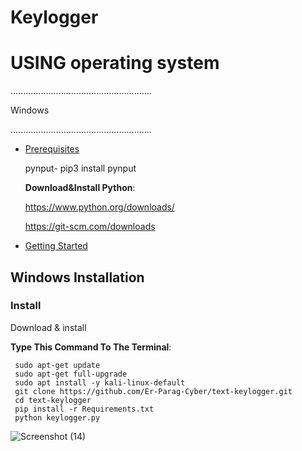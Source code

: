 # Keylogger

<h1>USING operating system </h1>


........................................................

                                                              
<h>
  
Windows

........................................................

<h>
  

 * [Prerequisites](#bangbang-prerequisites)

      pynput- pip3 install pynput

      **Download&Install Python**: 

   https://www.python.org/downloads/

   https://git-scm.com/downloads

- [Getting Started](#toolbox-getting-started)


## Windows Installation

  ### Install
Download & install 

 **Type This Command To The Terminal**:   
     
     sudo apt-get update
     sudo apt-get full-upgrade
     sudo apt install -y kali-linux-default
     git clone https://github.com/Er-Parag-Cyber/text-keylogger.git
     cd text-keylogger
     pip install -r Requirements.txt
     python keylogger.py


![Screenshot (14)](https://github.com/Er-Parag-Cyber/text-keylogger/assets/62016806/84372134-d64d-4acb-b19b-9983e26c436f)




